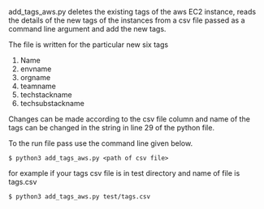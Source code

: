 add_tags_aws.py deletes the existing tags of the aws EC2 instance, reads the details of the new tags of the instances from a csv file passed as a command line argument and add the new tags.

The file is written for the particular new six tags
1. Name 
2. envname
3. orgname
4. teamname
5. techstackname
6. techsubstackname

Changes can be made according to the csv file column and name of the tags can be changed in the string
in line 29 of the python file.


To the run file pass use the command line given below.

 `$ python3 add_tags_aws.py <path of csv file>`

 for example if your tags csv file is in test directory and name of file is tags.csv

  `$ python3 add_tags_aws.py test/tags.csv`
